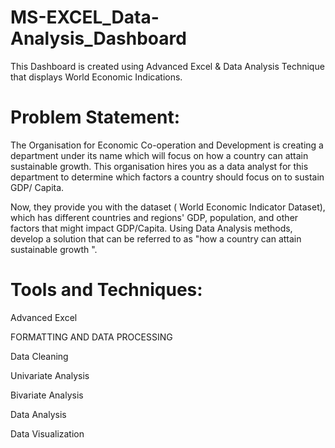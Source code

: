 # MS-EXCEL_Data-Analysis_Dashboard
This Dashboard is created using Advanced Excel & Data Analysis Technique that displays World Economic Indications.

# Problem Statement:

The Organisation for Economic Co-operation and Development is creating a department under its name which will focus on how a country can attain sustainable growth. This organisation hires you as a data analyst for this department to determine which factors a country should focus on to sustain GDP/ Capita.

Now, they provide you with the dataset ( World Economic Indicator Dataset), which has different countries and regions' GDP, population, and other factors that might impact GDP/Capita. Using Data Analysis methods, develop a solution that can be referred to as "how a country can attain sustainable growth ".



# Tools and Techniques:
Advanced Excel

FORMATTING AND DATA PROCESSING

Data Cleaning

Univariate Analysis

Bivariate Analysis

Data Analysis

Data Visualization


